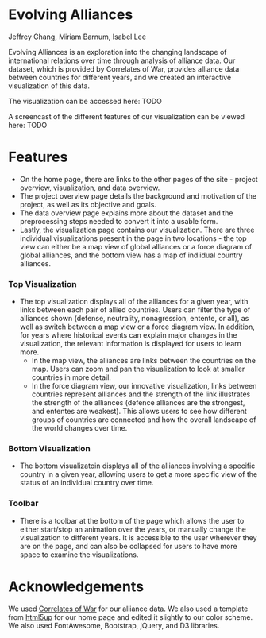 # Evolving Alliances

Jeffrey Chang, Miriam Barnum, Isabel Lee

Evolving Alliances is an exploration into the changing landscape of international relations over time through analysis of alliance data. Our dataset, which is provided by Correlates of War, provides alliance data between countries for different years, and we created an interactive visualization of this data.

The visualization can be accessed here: TODO

A screencast of the different features of our visualization can be viewed here: TODO

# Features
- On the home page, there are links to the other pages of the site - project overview, visualization, and data overview.
- The project overview page details the background and motivation of the project, as well as its objective and goals.
- The data overview page explains more about the dataset and the preprocessing steps needed to convert it into a usable form.
- Lastly, the visualization page contains our visualization. There are three individual visualizations present in the page in two locations - the top view can either be a map view of global alliances or a force diagram of global alliances, and the bottom view has a map of indiidual country alliances.

### Top Visualization
  - The top visualization displays all of the alliances for a given year, with links between each pair of allied countries. Users can filter the type of alliances shown (defense, neutrality, nonagression, entente, or all), as well as switch between a map view or a force diagram view. In addition, for years where historical events can explain major changes in the visualization, the relevant information is displayed for users to learn more.
    - In the map view, the alliances are links between the countries on the map. Users can zoom and pan the visualization to look at smaller countries in more detail.
    - In the force diagram view, our innovative visualization, links between countries represent alliances and the strength of the link illustrates the strength of the alliances (defence alliances are the strongest, and ententes are weakest). This allows users to see how different groups of countries are connected and how the overall landscape of the world changes over time.

### Bottom Visualization 
 - The bottom visualizatoin displays all of the alliances involving a specific country in a given year, allowing users to get a more specific view of the status of an individual country over time.

### Toolbar
- There is a toolbar at the bottom of the page which allows the user to either start/stop an animation over the years, or manually change the visualization to different years. It is accessible to the user wherever they are on the page, and can also be collapsed for users to have more space to examine the visualizations.

# Acknowledgements

We used [Correlates of War](http://www.correlatesofwar.org/) for our alliance data. We also used a template from [html5up](http://html5up.net/directive) for our home page and edited it slightly to our color scheme. We also used FontAwesome, Bootstrap, jQuery, and D3 libraries.